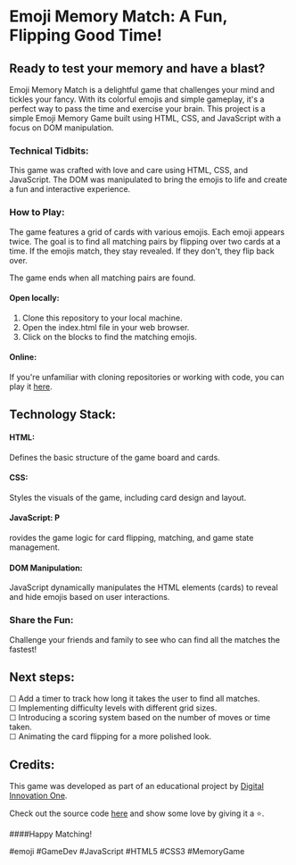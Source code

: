 # Emoji Memory Match: A Fun, Flipping Good Time!
## Ready to test your memory and have a blast?

Emoji Memory Match is a delightful game that challenges your mind and tickles your fancy. With its colorful emojis and simple gameplay, it's a perfect way to pass the time and exercise your brain. This project is a simple Emoji Memory Game built using HTML, CSS, and JavaScript with a focus on DOM manipulation.

### Technical Tidbits:

This game was crafted with love and care using HTML, CSS, and JavaScript. The DOM was manipulated to bring the emojis to life and create a fun and interactive experience.


### How to Play:

The game features a grid of cards with various emojis. Each emoji appears twice. The goal is to find all matching pairs by flipping over two cards at a time. If the emojis match, they stay revealed. If they don't, they flip back over.

The game ends when all matching pairs are found.

#### Open locally: 

1. Clone this repository to your local machine.
2. Open the index.html file in your web browser.
3. Click on the blocks to find the matching emojis.

#### Online: 
If you're unfamiliar with cloning repositories or working with code, you can play it [here](https://cecilialevenstein.github.io/emoji-memory-game/index.html).


## Technology Stack:

#### HTML: 
Defines the basic structure of the game board and cards.
#### CSS: 
Styles the visuals of the game, including card design and layout.
#### JavaScript: P
rovides the game logic for card flipping, matching, and game state management.
#### DOM Manipulation: 
JavaScript dynamically manipulates the HTML elements (cards) to reveal and hide emojis based on user interactions.

### Share the Fun:

Challenge your friends and family to see who can find all the matches the fastest!

## Next steps:

&#x2610; Add a timer to track how long it takes the user to find all matches.\
&#x2610; Implementing difficulty levels with different grid sizes.\
&#x2610; Introducing a scoring system based on the number of moves or time taken.\
&#x2610; Animating the card flipping for a more polished look.

## Credits:
 
This game was developed as part of an educational project by [Digital Innovation One](www.dio.me).

Check out the source code [here](https://github.com/digitalinnovationone/js-emoji-memory-game) and show some love by giving it a ⭐.

####Happy Matching!

#emoji #GameDev #JavaScript #HTML5 #CSS3 #MemoryGame

